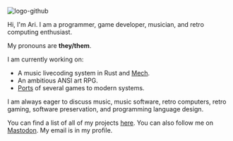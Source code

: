 ![logo-github](https://user-images.githubusercontent.com/48262530/173964536-33d2cfa8-e8be-402e-a045-cf47160a69b7.png)

Hi, I'm Ari. I am a programmer, game developer, musician, and retro computing enthusiast.

My pronouns are **they/them**.

I am currently working on:

* A music livecoding system in Rust and [Mech](http://mech-lang.org/).
* An ambitious ANSI art RPG.
* [Ports](https://ahribellah.space/games/retro) of several games to modern systems.

I am always eager to discuss music, music software, retro computers, retro gaming, software preservation, and programming language design.

You can find a list of all of my projects [here](https://ahribellah.space). You can also follow me on <a rel="me" href="https://tech.lgbt/@atilde">Mastodon</a>. My email is in my profile.
